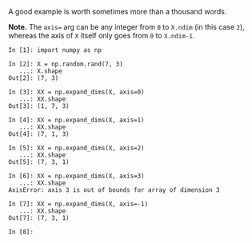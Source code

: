 A good example is worth sometimes more than a thousand words.

**Note.** The `axis=` arg can be any integer from
`0` to `X.ndim` (in this case `2`), whereas the axis
of `X` itself only goes from `0` to `X.ndim-1`.

```ipython
In [1]: import numpy as np

In [2]: X = np.random.rand(7, 3)
   ...: X.shape
Out[2]: (7, 3)

In [3]: XX = np.expand_dims(X, axis=0)
   ...: XX.shape
Out[3]: (1, 7, 3)

In [4]: XX = np.expand_dims(X, axis=1)
   ...: XX.shape
Out[4]: (7, 1, 3)

In [5]: XX = np.expand_dims(X, axis=2)
   ...: XX.shape
Out[5]: (7, 3, 1)

In [6]: XX = np.expand_dims(X, axis=3)
   ...: XX.shape
AxisError: axis 3 is out of bounds for array of dimension 3

In [7]: XX = np.expand_dims(X, axis=-1)
   ...: XX.shape
Out[7]: (7, 3, 1)

In [8]:
```
